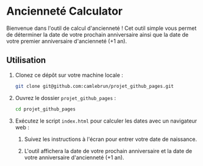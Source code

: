 #  Ancienneté Calculator

Bienvenue dans l'outil de calcul d'ancienneté ! Cet outil simple vous permet de déterminer la date de votre prochain anniversaire ainsi que la date de votre  premier anniversaire d'ancienneté (+1 an).

## Utilisation

1. Clonez ce dépôt sur votre machine locale :

    ```bash
    git clone git@github.com:camlebrun/projet_github_pages.git
    ```
2. Ouvrez le dossier `projet_github_pages` :

    ```bash
    cd projet_github_pages
    ```
2. Exécutez le script  `index.html` pour calculer les dates  avec un navigateur web :

   1. Suivez les instructions à l'écran pour entrer votre date de naissance.

   2. L'outil affichera la date de votre prochain anniversaire et la date de votre anniversaire d'ancienneté (+1 an).
